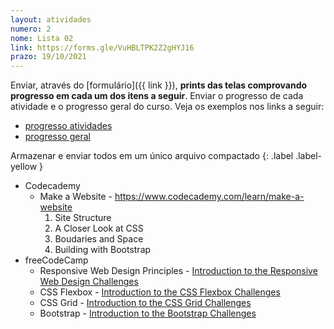 ```yaml
---
layout: atividades
numero: 2
nome: Lista 02
link: https://forms.gle/VuHBLTPK2Z2gHYJ16
prazo: 19/10/2021
---
```


Enviar, através do [formulário]({{ link }}), **prints das telas comprovando progresso em cada um dos itens a seguir**. 
Enviar o progresso de cada atividade e o progresso geral do curso. 
Veja os exemplos nos links a seguir: 
  - [progresso atividades]() 
  - [progresso geral]() 

Armazenar e enviar todos em um único arquivo compactado
{: .label .label-yellow }

- Codecademy
  - Make a Website - <a href="https://www.codecademy.com/learn/make-a-website" target="_blank">https://www.codecademy.com/learn/make-a-website</a>
    1. Site Structure
    1. A Closer Look at CSS
    1. Boudaries and Space
    1. Building with Bootstrap 
- freeCodeCamp
  - Responsive Web Design Principles - <a href="https://www.freecodecamp.org/learn/responsive-web-design/responsive-web-design-principles/">Introduction to the Responsive Web Design Challenges</a>
  - CSS Flexbox - <a href="https://www.freecodecamp.org/learn/responsive-web-design/css-flexbox">Introduction to the CSS Flexbox Challenges</a>
  - CSS Grid - <a href="https://www.freecodecamp.org/learn/responsive-web-design/css-grid/">Introduction to the CSS Grid Challenges</a>
  - Bootstrap - <a href="https://www.freecodecamp.org/learn/front-end-development-libraries/bootstrap/">Introduction to the Bootstrap Challenges</a>
